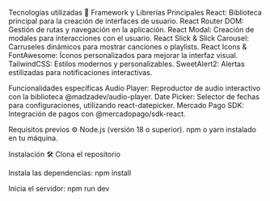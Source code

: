 Tecnologías utilizadas 🚀
Framework y Librerías Principales
React: Biblioteca principal para la creación de interfaces de usuario.
React Router DOM: Gestión de rutas y navegación en la aplicación.
React Modal: Creación de modales para interacciones con el usuario.
React Slick & Slick Carousel: Carruseles dinámicos para mostrar canciones o playlists.
React Icons & FontAwesome: Íconos personalizados para mejorar la interfaz visual.
TailwindCSS: Estilos modernos y personalizables.
SweetAlert2: Alertas estilizadas para notificaciones interactivas.

Funcionalidades específicas
Audio Player: Reproductor de audio interactivo con la biblioteca @madzadev/audio-player.
Date Picker: Selector de fechas para configuraciones, utilizando react-datepicker.
Mercado Pago SDK: Integración de pagos con @mercadopago/sdk-react.

Requisitos previos ⚙️
Node.js (versión 18 o superior).
npm o yarn instalado en tu máquina.

Instalación 🛠️
Clona el repositorio

Instala las dependencias:
npm install  

Inicia el servidor:
npm run dev  
